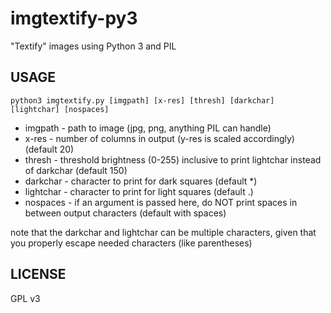 # imgtextify-py3

"Textify" images using Python 3 and PIL

## USAGE
`python3 imgtextify.py [imgpath] [x-res] [thresh] [darkchar] [lightchar] [nospaces]`

- imgpath - path to image (jpg, png, anything PIL can handle)
- x-res - number of columns in output (y-res is scaled accordingly) (default 20)
- thresh - threshold brightness (0-255) inclusive to print lightchar instead of darkchar (default 150)
- darkchar - character to print for dark squares (default *)
- lightchar - character to print for light squares (default .)
- nospaces - if an argument is passed here, do NOT print spaces in between output characters (default with spaces)


note that the darkchar and lightchar can be multiple characters, given that you properly escape needed characters (like parentheses)

## LICENSE

GPL v3

